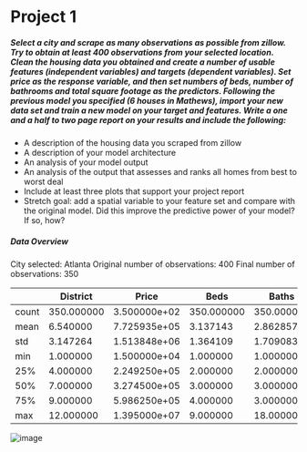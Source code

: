 # Project 1

##### Select a city and scrape as many observations as possible from zillow. Try to obtain at least 400 observations from your selected location. Clean the housing data you obtained and create a number of usable features (independent variables) and targets (dependent variables). Set price as the response variable, and then set numbers of beds, number of bathrooms and total square footage as the predictors. Following the previous model you specified (6 houses in Mathews), import your new data set and train a new model on your target and features. Write a one and a half to two page report on your results and include the following:
- A description of the housing data you scraped from zillow
- A description of your model architecture
- An analysis of your model output
- An analysis of the output that assesses and ranks all homes from best to worst deal
- Include at least three plots that support your project report
- Stretch goal: add a spatial variable to your feature set and compare with the original model. Did this improve the predictive power of your model? If so, how?

##### Data Overview

City selected: Atlanta
Original number of observations: 400
Final number of observations: 350

|   |District|Price|Beds|Baths|Sqft|
|---|---------|-----|----|----|------|
|count|350.000000|3.500000e+02|350.000000|350.000000|350.000000|
|mean|6.540000|7.725935e+05|3.137143|2.862857|2298.097143|
|std|3.147264|1.513848e+06|1.364109|1.709083|2651.213030|
|min|1.000000|1.500000e+04|1.000000|1.000000|552.000000|
|25%|4.000000|2.249250e+05|2.000000|2.000000|1150.000000|
|50%|7.000000|3.274500e+05|3.000000|3.000000|1889.000000|
|75%|9.000000|5.986250e+05|4.000000|3.000000|2732.000000|
|max|12.000000|1.395000e+07|9.000000|18.000000|33000.000000|


![image](https://user-images.githubusercontent.com/78189165/109401451-d97fab00-791c-11eb-9acc-52d5ef3d9386.png)
